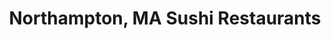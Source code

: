 ---
layout: city
title: Northampton, MA Sushi Restaurants
permalink: /massachusetts/northampton/
stateAbbr: MA
stateName: Massachusetts
cityName: Northampton
---